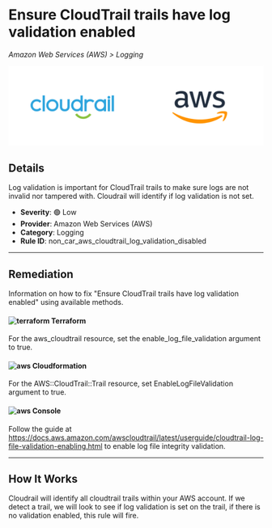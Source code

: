 # Ensure CloudTrail trails have log validation enabled

*Amazon Web Services (AWS) > Logging*

![Cloudrail and Amazon Web Services (AWS) logos](../images/cloudrail_aws.png)

## Details
Log validation is important for CloudTrail trails to make sure logs are not invalid nor tampered with. Cloudrail will identify if log validation is not set.

- **Severity**: 🟢 Low
- **Provider**: Amazon Web Services (AWS)
- **Category**: Logging
- **Rule ID**: non_car_aws_cloudtrail_log_validation_disabled

---

## Remediation
Information on how to fix "Ensure CloudTrail trails have log validation enabled" using available methods.


####  <img src="../_media/emojis/terraform.png" alt="terraform" width="20"/>  Terraform
For the aws_cloudtrail resource, set the enable_log_file_validation argument to true.








#### <img src="../_media/emojis/aws.png" alt="aws" width="20"/> Cloudformation
For the AWS::CloudTrail::Trail resource, set EnableLogFileValidation argument to true.



####  <img src="../_media/emojis/aws.png" alt="aws" width="20"/> Console
Follow the guide at <https://docs.aws.amazon.com/awscloudtrail/latest/userguide/cloudtrail-log-file-validation-enabling.html> to enable log file integrity validation.




---

## How It Works
Cloudrail will identify all cloudtrail trails within your AWS account. If we detect a trail, we will look to see if log validation is set on the trail, if there is no validation enabled, this rule will fire.